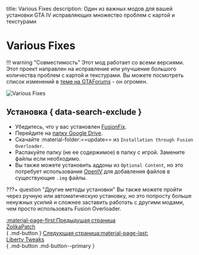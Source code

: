 title: Various Fixes
description: Один из важных модов для вашей установки GTA IV исправляющих множество проблем с картой и текстурами

# Various Fixes
!!! warning "Совместимость"
    Этот мод работает со всеми версиями.
Этот проект направлен на исправление или улучшение большого количества проблем с картой и текстурами. Вы можете посмотреть список изменений в [теме на GTAForums](https://gtaforums.com/topic/975211-various-fixes/) - он огромен.

![Various Fixes](https://imgur.com/lW6AEQU.png)

## Установка { data-search-exclude }
* Убедитесь, что у вас установлен [FusionFix](fusionfix.md).
* Перейдите на [папку Google Drive](https://drive.google.com/drive/folders/1nLq3uiw1XFW5lrIwdSLuk2ZhpEWzdLw0).
* Скачайте :material-folder:==update== из `Installation through Fusion Overloader`.
* Распакуйте папку (не ее содержимое) в папку с игрой. Замените файлы если необходимо.
* Вы также можете установить аддоны из `Optional Content`, но это потребует использования [OpenIV](../extras/openiv.md) для добавления файлов в существующие `.img` файлы.

???+ question "Другие методы установки"
    Вы также можете пройти через ручную или автоматическую установку, но это попросту больше ненужных усилий и сложнее заставить работать с другими модами, чем просто использовать Fusion Overloader.

[:material-page-first:Предыдущая страница <br>ZolikaPatch</br>](zolikapatch.md){ .md-button } [Следующая страница:material-page-last: <br>Liberty Tweaks</br>](libertytweaks.md){ .md-button .md-button--primary }